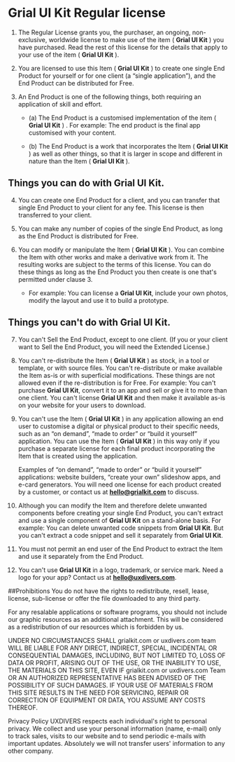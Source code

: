 # Grial UI Kit Regular license

1. The Regular License grants you, the purchaser, an ongoing, non-exclusive, worldwide license to make use of the item ( **Grial UI Kit** ) you have purchased. Read the rest of this license for the details that apply to your use of the item ( **Grial UI Kit** ).

2. You are licensed to use this Item ( **Grial UI Kit** ) to create one single End Product for yourself or for one client (a “single application”), and the End Product can be distributed for Free.

3. An End Product is one of the following things, both requiring an application of skill and effort.
	- (a) The End Product is a customised implementation of the item ( **Grial UI Kit** ) .
For example: The end product is the final app customised with your content.
	
	- (b) The End Product is a work that incorporates the Item ( **Grial UI Kit** ) as well as other things, so that it is larger in scope and different in nature than the Item ( **Grial UI Kit** ).

## Things you can do with **Grial UI Kit**.


4. You can create one End Product for a client, and you can transfer that single End Product to your client for any fee. This license is then transferred to your client.

5. You can make any number of copies of the single End Product, as long as the End Product is distributed for Free.

6. You can modify or manipulate the Item ( **Grial UI Kit** ). You can combine the Item with other works and make a derivative work from it. The resulting works are subject to the terms of this license. You can do these things as long as the End Product you then create is one that's permitted under clause 3.
	- For example: You can license a **Grial UI Kit**, include your own photos, modify the layout and use it to build a prototype.


## Things you can't do with **Grial UI Kit**.


7. You can't Sell the End Product, except to one client. (If you or your client want to Sell the End Product, you will need the Extended License.)

8. You can't re-distribute the Item ( **Grial UI Kit** ) as stock, in a tool or template, or with source files. You can't re-distribute or make available the Item as-is or with superficial modifications. These things are not allowed even if the re-distribution is for Free.
For example: You can't purchase **Grial UI Kit**, convert it to an app and sell or give it to more than one client. You can't license **Grial UI Kit** and then make it available as-is on your website for your users to download.

9. You can't use the Item ( **Grial UI Kit** ) in any application allowing an end user to customise a digital or physical product to their specific needs, such as an “on demand”, “made to order” or “build it yourself” application. You can use the Item ( **Grial UI Kit** ) in this way only if you purchase a separate license for each final product incorporating the Item that is created using the application.

    Examples of “on demand”, “made to order” or “build it yourself” applications: website builders, “create your own” slideshow apps, and e-card generators. You will need one license for each product created by a customer, or contact us at **[hello@grialkit.com](mailto:hello@grialkit.com)** to discuss.

10. Although you can modify the Item and therefore delete unwanted components before creating your single End Product, you can't extract and use a single component of **Grial UI Kit** on a stand-alone basis.
For example: You can delete unwanted code snippets from **Grial UI Kit**. But you can't extract a code snippet and sell it separately from **Grial UI Kit**.

11. You must not permit an end user of the End Product to extract the Item and use it separately from the End Product.

12. You can't use **Grial UI Kit** in a logo, trademark, or service mark.
Need a logo for your app? Contact us at **[hello@uxdivers.com](mailto:hello@uxdivers.com)**.

##Prohibitions
You do not have the rights to redistribute, resell, lease, license, sub-license or offer the file downloaded to any third party.

For any resalable applications or software programs, you should not include our graphic resources as an additional attachment. This will be considered as a redistribution of our resources which is forbidden by us.
 
UNDER NO CIRCUMSTANCES SHALL grialkit.com or uxdivers.com team WILL BE LIABLE FOR ANY DIRECT, INDIRECT, SPECIAL, INCIDENTAL OR CONSEQUENTIAL DAMAGES, INCLUDING, BUT NOT LIMITED TO, LOSS OF DATA OR PROFIT, ARISING OUT OF THE USE, OR THE INABILITY TO USE, THE MATERIALS ON THIS SITE, EVEN IF grialkit.com or uxdivers.com Team OR AN AUTHORIZED REPRESENTATIVE HAS BEEN ADVISED OF THE POSSIBILITY OF SUCH DAMAGES. IF YOUR USE OF MATERIALS FROM THIS SITE RESULTS IN THE NEED FOR SERVICING, REPAIR OR CORRECTION OF EQUIPMENT OR DATA, YOU ASSUME ANY COSTS THEREOF.
 
Privacy Policy
UXDIVERS respects each individual's right to personal privacy. 
We collect and use your personal information (name, e-mail) only to track sales, visits to our website and to send periodic e-mails with important updates. Absolutely we will not transfer users' information to any other company.
